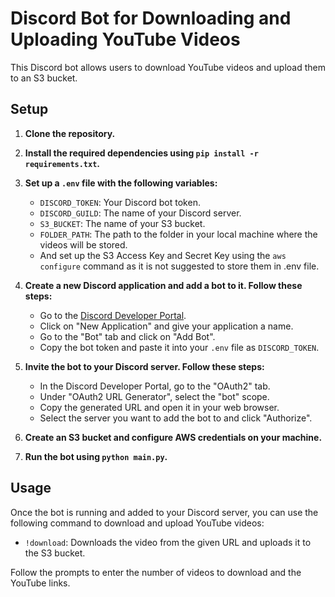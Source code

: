 # Discord Bot for Downloading and Uploading YouTube Videos

This Discord bot allows users to download YouTube videos and upload them to an S3 bucket.

## Setup

1. **Clone the repository.**

2. **Install the required dependencies using `pip install -r requirements.txt`.**

3. **Set up a `.env` file with the following variables:**
   - `DISCORD_TOKEN`: Your Discord bot token.
   - `DISCORD_GUILD`: The name of your Discord server.
   - `S3_BUCKET`: The name of your S3 bucket.
   - `FOLDER_PATH`: The path to the folder in your local machine where the videos will be stored.
   - And set up the S3 Access Key and Secret Key using the `aws configure` command as it is not suggested to store them in .env file.

4. **Create a new Discord application and add a bot to it. Follow these steps:**
   - Go to the [Discord Developer Portal](https://discord.com/developers/applications).
   - Click on "New Application" and give your application a name.
   - Go to the "Bot" tab and click on "Add Bot".
   - Copy the bot token and paste it into your `.env` file as `DISCORD_TOKEN`.

5. **Invite the bot to your Discord server. Follow these steps:**
   - In the Discord Developer Portal, go to the "OAuth2" tab.
   - Under "OAuth2 URL Generator", select the "bot" scope.
   - Copy the generated URL and open it in your web browser.
   - Select the server you want to add the bot to and click "Authorize".

6. **Create an S3 bucket and configure AWS credentials on your machine.**

7. **Run the bot using `python main.py`.**

## Usage

Once the bot is running and added to your Discord server, you can use the following command to download and upload YouTube videos:

- `!download`: Downloads the video from the given URL and uploads it to the S3 bucket.

Follow the prompts to enter the number of videos to download and the YouTube links.

